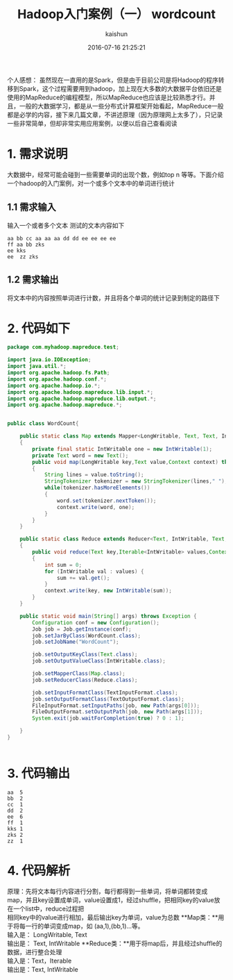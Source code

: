 ﻿---
title: Hadoop入门案例（一） wordcount
date: 2016-07-16 21:25:21
tags: [hadoop]
categories: [大数据,hadoop]
author: kaishun
id: 13
permalink: hadoop-example-1
---

个人感想： 
虽然现在一直用的是Spark，但是由于目前公司是将Hadoop的程序转移到Spark，这个过程需要用到hadoop，加上现在大多数的大数据平台依旧还是使用的MapReduce的编程模型，所以MapReduce也应该是比较熟悉才行。并且，一般的大数据学习，都是从一些分布式计算框架开始看起，MapReduce一般都是必学的内容，接下来几篇文章，不讲述原理（因为原理网上太多了），只记录一些非常简单，但却非常实用应用案例，以便以后自己查看阅读
<!-- more -->

# **1. 需求说明**
大数据中，经常可能会碰到一些需要单词的出现个数，例如top n 等等。下面介绍一个hadoop的入门案例，对一个或多个文本中的单词进行统计
## 1.1 需求输入
输入一个或者多个文本  测试的文本内容如下
```
aa bb cc aa aa aa dd dd ee ee ee ee 
ff aa bb zks
ee kks
ee  zz zks
```
## **1.2 需求输出**
将文本中的内容按照单词进行计数，并且将各个单词的统计记录到制定的路径下
# **2. 代码如下**  
```java
package com.myhadoop.mapreduce.test;

import java.io.IOException;
import java.util.*;
import org.apache.hadoop.fs.Path;
import org.apache.hadoop.conf.*;
import org.apache.hadoop.io.*;
import org.apache.hadoop.mapreduce.lib.input.*;
import org.apache.hadoop.mapreduce.lib.output.*;
import org.apache.hadoop.mapreduce.*;


public class WordCount{

	public static class Map extends Mapper<LongWritable, Text, Text, IntWritable>
	{
		private final static IntWritable one = new IntWritable(1);
		private Text word = new Text();
		public void map(LongWritable key,Text value,Context context) throws IOException,InterruptedException
		{
			String lines = value.toString();
			StringTokenizer tokenizer = new StringTokenizer(lines," ");
			while(tokenizer.hasMoreElements())
			{
				word.set(tokenizer.nextToken());
				context.write(word, one);
			}
		}
	}

	public static class Reduce extends Reducer<Text, IntWritable, Text, IntWritable>
	{
		public void reduce(Text key,Iterable<IntWritable> values,Context context) throws IOException,InterruptedException
		{
			int sum = 0;
			for (IntWritable val : values) {
				sum += val.get();
			}
			context.write(key, new IntWritable(sum));
		}
	}

	public static void main(String[] args) throws Exception {
		Configuration conf = new Configuration();
		Job job = Job.getInstance(conf);
		job.setJarByClass(WordCount.class);
		job.setJobName("WordCount");

		job.setOutputKeyClass(Text.class);
		job.setOutputValueClass(IntWritable.class);

		job.setMapperClass(Map.class);
		job.setReducerClass(Reduce.class);

		job.setInputFormatClass(TextInputFormat.class);
		job.setOutputFormatClass(TextOutputFormat.class);
		FileInputFormat.setInputPaths(job, new Path(args[0]));
		FileOutputFormat.setOutputPath(job, new Path(args[1]));
		System.exit(job.waitForCompletion(true) ? 0 : 1);

	}
}



```  
# **3. 代码输出**
```
aa	5
bb	2
cc	1
dd	2
ee	6
ff	1
kks	1
zks	2
zz	1
```
# **4. 代码解析**  
原理：先将文本每行内容进行分割，每行都得到一些单词，将单词都转变成map，并且key设置成单词，value设置成1，经过shuffle，把相同key的value放在一个list中，reduce过程把  
相同key中的value进行相加，最后输出key为单词，value为总数
**Map类：**用于将每一行的单词变成map，如 (aa,1),(bb,1)...等。    
输入是： LongWritable, Text  
输出是： Text, IntWritable
**Reduce类：**用于将map后，并且经过shuffle的数据，进行整合处理  
输入是：Text，Iterable<IntWritable>  
输出是：Text, IntWritable  
